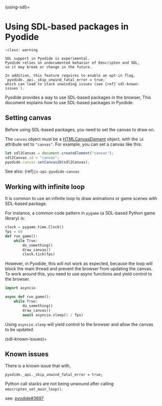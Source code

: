 (using-sdl)=

# Using SDL-based packages in Pyodide

```{admonition} This is experimental
:class: warning

SDL support in Pyodide is experimental.
Pyodide relies on undocumented behavior of Emscripten and SDL,
so it may break or change in the future.

In addition, this feature requires to enable an opt-in flag,
`pyodide._api._skip_unwind_fatal_error = true;`
which can lead to stack unwinding issues (see {ref}`sdl-known-issues`).
```

Pyodide provides a way to use SDL-based packages in the browser,
This document explains how to use SDL-based packages in Pyodide.

## Setting canvas

Before using SDL-based packages, you need to set the canvas to draw on.

The `canvas` object must be a
[HTMLCanvasElement](https://developer.mozilla.org/en-US/docs/Web/API/HTMLCanvasElement) object,
with the `id` attribute set to `"canvas"`.
For example, you can set a canvas like this:

```js
let sdl2Canvas = document.createElement("canvas");
sdl2Canvas.id = "canvas";
pyodide.canvas.setCanvas2D(sdl2Canvas);
```

See also: {ref}`js-api-pyodide-canvas`

## Working with infinite loop

It is common to use an infinite loop to draw animations or game scenes with SDL-based package.

For instance, a common code pattern in `pygame` (a SDL-based Python game library) is:

```python
clock = pygame.time.Clock()
fps = 60
def run_game():
    while True:
        do_something()
        draw_canvas()
        clock.tick(fps)
```

However, in Pyodide, this will not work as expected, because the loop will block the main thread and prevent the browser from updating the canvas.
To work around this, you need to use async functions and yield control to the browser.

```python
import asyncio

async def run_game():
    while True:
        do_something()
        draw_canvas()
        await asyncio.sleep(1 / fps)
```

Using `asyncio.sleep` will yield control to the browser and allow the canvas to be updated.

(sdl-known-issues)=

## Known issues

There is a known issue that with,

```
pyodide._api._skip_unwind_fatal_error = true;
```

Python call stacks are not being unwound after calling `emscripten_set_main_loop()`.

see: [pyodide#3697](https://github.com/pyodide/pyodide/issues/3697)
